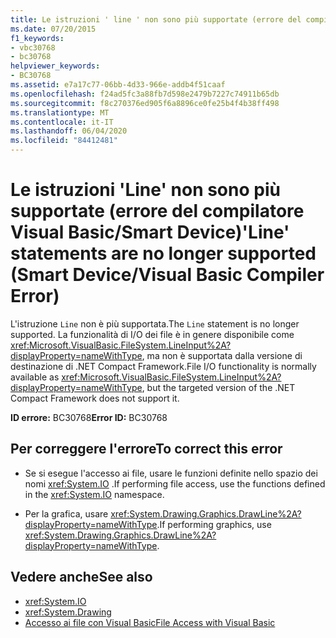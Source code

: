 ```yaml
---
title: Le istruzioni ' line ' non sono più supportate (errore del compilatore Visual Basic Smart Device)
ms.date: 07/20/2015
f1_keywords:
- vbc30768
- bc30768
helpviewer_keywords:
- BC30768
ms.assetid: e7a17c77-06bb-4d33-966e-addb4f51caaf
ms.openlocfilehash: f24ad5fc3a88fb7d598e2479b7227c74911b65db
ms.sourcegitcommit: f8c270376ed905f6a8896ce0fe25b4f4b38ff498
ms.translationtype: MT
ms.contentlocale: it-IT
ms.lasthandoff: 06/04/2020
ms.locfileid: "84412481"
---
```

# <a name="line-statements-are-no-longer-supported-smart-devicevisual-basic-compiler-error"></a><span data-ttu-id="c94fb-102">Le istruzioni 'Line' non sono più supportate (errore del compilatore Visual Basic/Smart Device)</span><span class="sxs-lookup"><span data-stu-id="c94fb-102">'Line' statements are no longer supported (Smart Device/Visual Basic Compiler Error)</span></span>
<span data-ttu-id="c94fb-103">L'istruzione `Line` non è più supportata.</span><span class="sxs-lookup"><span data-stu-id="c94fb-103">The `Line` statement is no longer supported.</span></span> <span data-ttu-id="c94fb-104">La funzionalità di I/O dei file è in genere disponibile come <xref:Microsoft.VisualBasic.FileSystem.LineInput%2A?displayProperty=nameWithType>, ma non è supportata dalla versione di destinazione di .NET Compact Framework.</span><span class="sxs-lookup"><span data-stu-id="c94fb-104">File I/O functionality is normally available as <xref:Microsoft.VisualBasic.FileSystem.LineInput%2A?displayProperty=nameWithType>, but the targeted version of the .NET Compact Framework does not support it.</span></span>  
  
 <span data-ttu-id="c94fb-105">**ID errore:** BC30768</span><span class="sxs-lookup"><span data-stu-id="c94fb-105">**Error ID:** BC30768</span></span>  
  
## <a name="to-correct-this-error"></a><span data-ttu-id="c94fb-106">Per correggere l'errore</span><span class="sxs-lookup"><span data-stu-id="c94fb-106">To correct this error</span></span>  
  
- <span data-ttu-id="c94fb-107">Se si esegue l'accesso ai file, usare le funzioni definite nello spazio dei nomi <xref:System.IO> .</span><span class="sxs-lookup"><span data-stu-id="c94fb-107">If performing file access, use the functions defined in the <xref:System.IO> namespace.</span></span>  
  
- <span data-ttu-id="c94fb-108">Per la grafica, usare <xref:System.Drawing.Graphics.DrawLine%2A?displayProperty=nameWithType>.</span><span class="sxs-lookup"><span data-stu-id="c94fb-108">If performing graphics, use <xref:System.Drawing.Graphics.DrawLine%2A?displayProperty=nameWithType>.</span></span>  
  
## <a name="see-also"></a><span data-ttu-id="c94fb-109">Vedere anche</span><span class="sxs-lookup"><span data-stu-id="c94fb-109">See also</span></span>

- <xref:System.IO>
- <xref:System.Drawing>
- [<span data-ttu-id="c94fb-110">Accesso ai file con Visual Basic</span><span class="sxs-lookup"><span data-stu-id="c94fb-110">File Access with Visual Basic</span></span>](../developing-apps/programming/drives-directories-files/file-access.md)
